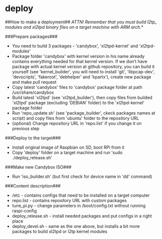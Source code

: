 deploy
======

##How to make a deployment##
**ATTN! Remember that you must build l2tp_* modules and xl2tpd binary files on a target machine with ARM arch.**

###Prepare packages###
* You need to build 3 packages - 'candybox', 'xl2tpd-kernel' and 'xl2tpd-modules'
* Package folder 'candybox' with kernel version in his name already contains everything needed for that kernel version. If we don’t have package with actual kernel version at github repository, you can build it yourself (see 'kernel_builder', you will need to install 'git', 'libpcap-dev', 'devscripts', 'fakeroot', 'debhelper' and 'kpartx'), create new package and make pull request
* Copy latest 'candybox' files to 'candybox' package folder at path /usr/share/candybox
* Build latest 'xl2tpd' (see 'xl2tpd_builder'), then copy files from builded 'xl2tpd' package (excluding 'DEBIAN' folder) to the 'xl2tpd-kernel' package folder
* Run 'repo_update.sh' (see 'package_builder', ckeck packages names at script) and copy files from 'ubuntu' folder to the repository URL
* (optional) Change repository URL in 'repo.list' if you change it on previous step

###Deploy to the target###
* Install original image of Raspbian on SD, boot RPi from it
* Copy 'deploy' folder on a target machine and run 'sudo ./deploy_release.sh'

###Make new Candybox ISO###
* Run 'iso_builder.sh' (but first check for device name in 'dd' command)

###Content description###
- /etc - contains configs that need to be installed on a target computer
- repo.list - contains repository URL with custom packages
- tune_pi.py - change parameters in /boot/config.txt without running raspi-config
- deploy_release.sh - install needed packages and put configs in a right place
- deploy_devel.sh - same as the one above, but installs a bit more packages to build xl2tpd or l2tp kernel modules

